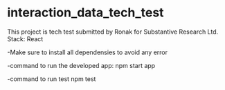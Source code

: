 # interaction_data_tech_test

This project is tech test submitted by Ronak for Substantive Research Ltd.
Stack: React

-Make sure to install all dependensies to avoid any error

-command to run the developed app:
npm start app

-command to run test
npm test
